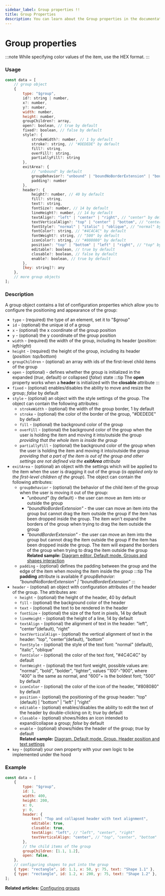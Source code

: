```yaml
---
sidebar_label: Group properties !!
title: Group Properties
description: You can learn about the Group properties in the documentation of the DHTMLX JavaScript Diagram library. Browse developer guides and API reference, try out code examples and live demos, and download a free 30-day evaluation version of DHTMLX Diagram.
---
```


# Group properties

:::note 
While specifying color values of the item, use the HEX format.
:::

### Usage

~~~js
const data = [
    // group object
    {
        type: "$group",
        id?: string | number,
        x?: number,
        y?: number,
        width: number,
        height: number,
        groupChildren?: array,
        open?: boolean, // true by default
        fixed?: boolean, // false by default
        style?: {
            strokeWidth?: number, // 1 by default
            stroke?: string, // "#DEDEDE" by default
            fill?: string,
            overFill?: string,
            partiallyFill?: string
        },
        exitArea?: {
            // "unbound" by default
            groupBehavior?: "unbound" | "boundNoBorderExtension" | "boundBorderExtension", 
            padding?: number
        },
        header?: {
            height?: number, // 40 by default
            fill?: string,
            text?: string,
            fontSize?: number, // 14 by default
            lineHeight?: number, // 14 by default
            textAlign?: "left" | "center" | "right", // "center" by default
            textVerticalAlign?: "top" | "center" | "bottom", // "center" by default
            fontStyle?: "normal" | "italic" | "oblique", // "normal" by default
            fontColor?: string, // "#4C4C4C" by default
            fontWeight?: string, // "500" by default
            iconColor?: string, // "#808080" by default
            position?: "top" | "bottom" | "left" | "right", // "top" by default
            editable?: boolean, // true by default
            closable?: boolean, // false by default
            enable?: boolean, // true by default
        },
        [key: string]?: any
    },
    // more group objects
];
~~~

### Description

A group object contains a list of configuration properties which allow you to configure the positioning and appearance of the group:

- `type` - (required) the type of an element, set it to "$group"
- `id` - (optional) the unique id of a group
- `x` - (optional) the x coordinate of the group position
- `y` - (optional) the y coordinate of the group position
- `width` - (required) the width of the group, including its header (*position: left/right*)
- `height` - (required) the height of the group, including its header (*position: top/bottom*)
- `groupChildren` - (optional) an array with ids of the first-level child items of the group
- `open` - (optional) - defines whether the group is initialized in the expanded (*true*, default) or collapsed (*false*) state
:::tip
The **open** property works when a **header** is initialized with the **closable** attribute
::: 
- `fixed` - (optional) enables/disables the ability to move and resize the group; *false* by default
- `style` - (optional) an object with the style settings of the group. The object can contain the following attributes:
    - `strokeWidth` - (optional) the width of the group border, 1 by default
    - `stroke` - (optional) the color of the border of the group, "#DEDEDE" by default
    - `fill` - (optional) the background color of the group
    - `overFill` - (optional) the background color of the group when the user is holding the item and moving it into/outside the group *providing that the whole item is inside the group*
    - `partiallyFill` - (optional) the background color of the group when the user is holding the item and moving it into/outside the group *providing that a part of the item is out of the group and other settings are not defined via the **exitArea** attribute*
- `exitArea` - (optional) an object with the settings which will be applied to the item when the user is dragging it out of the group (*is applied only to the first-level children of the group*). The object can contain the following attributes:
    - `groupBehavior` - (optional) the behavior of the child item of the group when the user is moving it out of the group: 
        - *"unbound"* (by default) - the user can move an item into or outside the group
        - *"boundNoBorderExtension"* - the user can move an item into the group but cannot drag the item outside the group if the item has been dropped inside the group. The item won't expand the borders of the group when trying to drag the item outside the group
        - *"boundBorderExtension"* - the user can move an item into the group but cannot drag the item outside the group if the item has been dropped inside the group. The item will expand the borders of the group when trying to drag the item outside the group <br>**Related sample:** [Diagram editor. Default mode. Groups and shapes interaction](https://snippet.dhtmlx.com/4gxy38ek)
    - `padding` - (optional) defines the padding between the group and the edge of the item when moving the item inside the group 
    :::tip
    The **padding** attribute is available if *groupBehavior: "boundNoBorderExtension" | "boundBorderExtension"*
    :::
- `header` - (optional) an object with configuration attributes of the header of the group. The attributes are:
    - `height` - (optional) the height of the header, 40 by default
    - `fill` - (optional) the background color of the header
    - `text` - (optional) the text to be rendered in the header
    - `fontSize` - (optional) the size of the font in pixels, 14 by default
    - `lineHeight` - (optional) the height of a line, 14 by default
    - `textAlign` - (optional) the alignment of text in the header: "left", "center"(default), "right"
    - `textVerticalAlign` - (optional) the vertical alignment of text in the header: "top", "center"(default), "bottom"
    - `fontStyle` - (optional) the style of the text font: "normal" (default), "italic", "oblique"
    - `fontColor` - (optional) the color of the text font, "#4C4C4C" by default
    - `fontWeight` - (optional) the text font weight, possible values are: "normal", "bold", "bolder", "lighter", values "100"-"900", where "400" is the same as normal, and "600"+ is the boldest font; "500" by default
    - `iconColor` - (optional) the color of the icon of the header, "#808080" by default
    - `position` - (optional) the positioning of the group header: "top" (default) | "bottom" | "left" | "right"
    - `editable` - (optional) enables/disables the ability to edit the text of the header by double-clicking on it; *true* by default
    - `closable` - (optional) shows/hides an icon intended to expand/collapse a group; *false* by default
    - `enable` - (optional) shows/hides the header of the group; *true* by default <br>**Related sample:** [Diagram. Default mode. Group. Header position and text settings](https://snippet.dhtmlx.com/6hunrja8)
- `key` - (optional) your own property with your own logic to be implemented under the hood

### Example

~~~js
const data = [    
    {
        type: "$group",
        id: 1,
        width: 400,
        height: 200,
        x: 0,
        y: 0,
        header: {
            text: "Top and collapsed header with tеxt alignment",
            editable: true,
            closable: true,
            textAlign: "left", // "left", "center", "right"
            textVerticalAlign: "center", // "top", "center", "bottom"
        },
      	// the child items of the group
        groupChildren: [1.1, 1.2],
        open: false,
    },
  	// configuring shapes to put into the group
    { type: "rectangle", id: 1.1, x: 50, y: 75, text: "Shape 1.1" },
    { type: "rectangle", id: 1.2, x: 200, y: 75, text: "Shape 1.2" },
];
~~~

**Related articles:** [Configuring groups](../../groups/)
